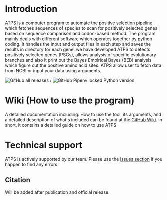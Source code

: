 # Introduction

  ATPS is a computer program to automate the positive selection pipeline which fetches sequences of species to scan for positively selected genes based on sequence comparison and codon-based method. The program mainly deals with different software which operates together by python coding. It handles the input and output files in each step and saves the results in directory for each gene.
  we have developed ATPS to detects positively selected genes (PSGs), allows analysis of specific evolutionary branches and also it print out the Bayes Empirical Bayes (BEB) analysis which figure out the positive amino acid sites. ATPS allow user to fetch data from NCBI or input your data using arguments.  

![GitHub all releases](https://img.shields.io/github/downloads/APS-P/APSP/total?color=%2300ff00&label=Downloads&logo=GitHub&logoColor=white&style=plastic) / ![GitHub Pipenv locked Python version](https://img.shields.io/github/pipenv/locked/python-version/APS-P/APSP?label=Python&logo=github&style=plastic)

# Wiki (How to use the program)

A detailed documentation including: How to use the tool, its arguments, and a detailed description of what's included can be found at the [GitHub Wiki](https://github.com/APS-P/APSP/wiki). In short, it contains a detailed guide on how to use ATPS

# Technical support

ATPS is actively supported by our team. Please use the [Issues section](https://github.com/APS-P/APSP/issues) if you happen to find any errors.

## Citation
Will be added after publication and official release.
